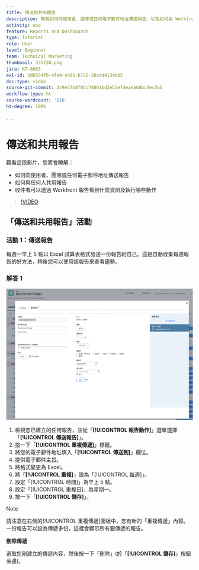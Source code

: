 ```yaml
---
title: 傳送和共用報告
description: 瞭解如何向使用者、團隊或任何電子郵件地址傳送報告，以及如何與 Workfront 中任何人共用報告。
activity: use
feature: Reports and Dashboards
type: Tutorial
role: User
level: Beginner
team: Technical Marketing
thumbnail: 335158.png
jira: KT-8863
exl-id: 3d0554fb-4fe0-43d5-b725-2bcd44134bb5
doc-type: video
source-git-commit: 2c9e57b8f85c74061bd3e52ef4eaea60bc4ec5bb
workflow-type: ht
source-wordcount: '216'
ht-degree: 100%

---
```


# 傳送和共用報告

觀看這段影片，您將會瞭解：

* 如何向使用者、團隊或任何電子郵件地址傳送報告
* 如何與任何人共用報告
* 收件者可以透過 Workfront 報告看到什麼資訊及執行哪些動作

>[!VIDEO](https://video.tv.adobe.com/v/3447823/?quality=12&learn=on&captions=chi_hant)

## 「傳送和共用報告」活動

### 活動 1：傳送報告

每週一早上 5 點以 Excel 試算表格式發送一份報告給自己。這是自動收集每週報告的好方法，稍後您可以使用該報告來查看趨勢。

### 解答 1

![影像顯示設定重複傳遞報告的畫面](assets/send-a-report.png)

1. 檢視您已建立的任何報告，並從「**[!UICONTROL 報告動作]**」選單選擇「**[!UICONTROL 傳送報告]**」。
1. 按一下「**[!UICONTROL 重複傳遞]**」標籤。
1. 將您的電子郵件地址填入「**[!UICONTROL 傳送到]**」欄位。
1. 提供電子郵件主旨。
1. 將格式變更為 Excel。
1. 將「**[!UICONTROL 重複]**」設為「[!UICONTROL 每週]」。
1. 設定「[!UICONTROL 時間]」為早上 5 點。
1. 設定「[!UICONTROL 重複日]」為星期一。
1. 按一下「**[!UICONTROL 儲存]**」。

>[!NOTE]
>
>請注意在右側的[!UICONTROL 重複傳遞]面板中，您有新的「重複傳遞」內容。一份報告可以設為傳遞多份，這裡會顯示所有要傳遞的報告。

**刪除傳遞**

選取您剛建立的傳遞內容，然後按一下「刪除」(於「**[!UICONTROL 儲存]**」按鈕旁邊)。
